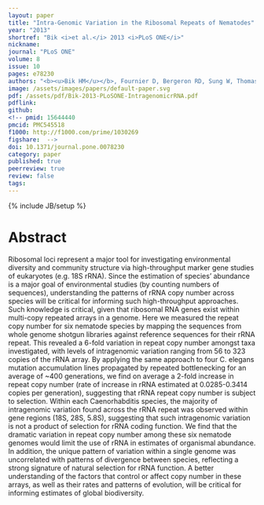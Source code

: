 ```yaml
---
layout: paper
title: "Intra-Genomic Variation in the Ribosomal Repeats of Nematodes"
year: "2013"
shortref: "Bik <i>et al.</i> 2013 <i>PLoS ONE</i>"
nickname: 
journal: "PLoS ONE"
volume: 8
issue: 10
pages: e78230
authors: "<b><u>Bik HM</u></b>, Fournier D, Bergeron RD, Sung W, Thomas WK"
image: /assets/images/papers/default-paper.svg
pdf: /assets/pdf/Bik-2013-PLoSONE-IntragenomicrRNA.pdf
pdflink:
github: 
<!-- pmid: 15644440
pmcid: PMC545518
f1000: http://f1000.com/prime/1030269
figshare:  -->
doi: 10.1371/journal.pone.0078230
category: paper
published: true
peerreview: true
review: false
tags: 
---
```

{% include JB/setup %}

# Abstract

Ribosomal loci represent a major tool for investigating environmental diversity and community structure via high-throughput marker gene studies of eukaryotes (e.g. 18S rRNA). Since the estimation of species’ abundance is a major goal of environmental studies (by counting numbers of sequences), understanding the patterns of rRNA copy number across species will be critical for informing such high-throughput approaches. Such knowledge is critical, given that ribosomal RNA genes exist within multi-copy repeated arrays in a genome. Here we measured the repeat copy number for six nematode species by mapping the sequences from whole genome shotgun libraries against reference sequences for their rRNA repeat. This revealed a 6-fold variation in repeat copy number amongst taxa investigated, with levels of intragenomic variation ranging from 56 to 323 copies of the rRNA array. By applying the same approach to four C. elegans mutation accumulation lines propagated by repeated bottlenecking for an average of ~400 generations, we find on average a 2-fold increase in repeat copy number (rate of increase in rRNA estimated at 0.0285-0.3414 copies per generation), suggesting that rRNA repeat copy number is subject to selection. Within each Caenorhabditis species, the majority of intragenomic variation found across the rRNA repeat was observed within gene regions (18S, 28S, 5.8S), suggesting that such intragenomic variation is not a product of selection for rRNA coding function. We find that the dramatic variation in repeat copy number among these six nematode genomes would limit the use of rRNA in estimates of organismal abundance. In addition, the unique pattern of variation within a single genome was uncorrelated with patterns of divergence between species, reflecting a strong signature of natural selection for rRNA function. A better understanding of the factors that control or affect copy number in these arrays, as well as their rates and patterns of evolution, will be critical for informing estimates of global biodiversity.